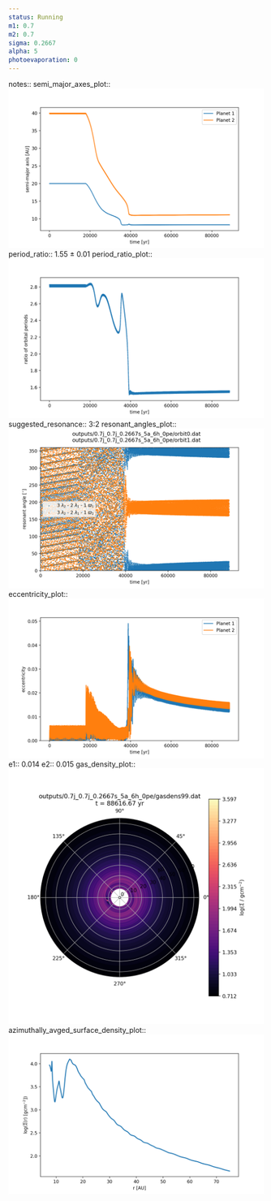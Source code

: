 ```yaml
---
status: Running
m1: 0.7
m2: 0.7
sigma: 0.2667
alpha: 5
photoevaporation: 0
---
```


notes::
semi_major_axes_plot:: ![semi_major_axes_0.7j_0.7j_0.2667s_5a_6h_0pe.png](plots/semi_major_axes/semi_major_axes_0.7j_0.7j_0.2667s_5a_6h_0pe.png)
period_ratio:: 1.55 ± 0.01
period_ratio_plot:: ![period_ratio_0.7j_0.7j_0.2667s_5a_6h_0pe.png](plots/period_ratio/period_ratio_0.7j_0.7j_0.2667s_5a_6h_0pe.png)
suggested_resonance:: 3:2
resonant_angles_plot:: ![resonant_angles_0.7j_0.7j_0.2667s_5a_6h_0pe.png](plots/resonant_angles/resonant_angles_0.7j_0.7j_0.2667s_5a_6h_0pe.png)
eccentricity_plot:: ![eccentricity_0.7j_0.7j_0.2667s_5a_6h_0pe.png](plots/eccentricity/eccentricity_0.7j_0.7j_0.2667s_5a_6h_0pe.png)
e1:: 0.014
e2:: 0.015
gas_density_plot:: ![gas_density_0.7j_0.7j_0.2667s_5a_6h_0pe.png](plots/gas_density/gas_density_0.7j_0.7j_0.2667s_5a_6h_0pe.png)
azimuthally_avged_surface_density_plot:: ![azimuthally_avged_surface_density_0.7j_0.7j_0.2667s_5a_6h_0pe.png](plots/azimuthally_avged_surface_density/azimuthally_avged_surface_density_0.7j_0.7j_0.2667s_5a_6h_0pe.png)
